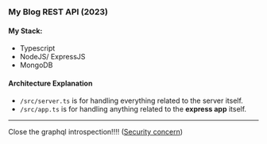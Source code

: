 ### My Blog REST API (2023)

#### My Stack:
- Typescript
- NodeJS/ ExpressJS
- MongoDB 

#### Architecture Explanation

- `/src/server.ts` is for handling everything related to the server itself.
- `/src/app.ts` is for handling anything related to the **express app** itself.


-------------------------------

Close the graphql introspection!!!! ([Security concern]('https://youtu.be/viWzbPuGqpo'))